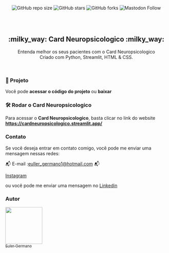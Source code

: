 <div align="center">
  
  ![GitHub repo size](https://img.shields.io/github/repo-size/eullerg/cardneuropsicologico)
  ![GitHub stars](https://img.shields.io/github/stars/eullerg/cardneuropsicologico)
  ![GitHub forks](https://img.shields.io/github/forks/eullerg/cardneuropsicologico)
  ![Mastodon Follow](https://img.shields.io/mastodon/follow/110913095554798781)


  <br />
  <br />

  <h2 align="center"> :milky_way: Card Neuropsicologico :milky_way: </h2>

  Entenda melhor os seus pacientes com o Card Neuropsicologico <br />Criado com Python, Streamlit, HTML & CSS.

  </div>

  <br />

  ### 📁 Projeto

Você pode <strong> acessar o código do projeto </strong> ou <strong> baixar </strong>

### 🛠️ Rodar o Card Neuropsicologico

Para acessar o **Card Neuropsicologico**, basta clicar no link do website **https://cardneuropsicologico.streamlit.app/** 


### Contato

Se você deseja entrar em contato comigo, você pode me enviar uma mensagem nessas redes: 

:mailbox_with_mail: E-mail :euller_germano1@hotmail.com	:mailbox_with_mail: 	

 [Instagram](https://www.instagram.com/og.euller)

ou você pode me enviar uma mensagem no [Linkedin](https://www.linkedin.com/in/euler-germano-8bb425252/)



### Autor

 [<img src="https://avatars.githubusercontent.com/u/28613413?v=4" width=115><br><sub>Euler Germano</sub>](https://github.com/eullerg) 
